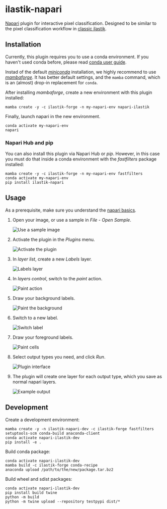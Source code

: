 # ilastik-napari

[Napari][napari] plugin for interactive pixel classification.
Designed to be similar to the pixel classification workflow in [classic ilastik][ilastik].

## Installation

Currently, this plugin requires you to use a conda environment.
If you haven't used conda before, please read [conda user guide][conda-user-guide].

Instad of the default [_miniconda_][miniconda] installation, we highly recommend to use [_mambaforge_][mambaforge].
It has better default settings, and the `mamba` command, which is an (almost) drop-in replacement for `conda`.

After installing _mambaforge_, create a new environment with this plugin installed:
   ```shell
   mamba create -y -c ilastik-forge -n my-napari-env napari-ilastik
   ```

Finally, launch napari in the new environment.
   ```shell
   conda activate my-napari-env
   napari
   ```

### Napari Hub and pip

You can also install this plugin via Napari Hub or _pip_. However, in this case you must do that inside a conda environment with the _fastfilters_ package installed:
```shell
mamba create -y -c ilastik-forge -n my-napari-env fastfilters
conda activate my-napari-env
pip install ilastik-napari
```

## Usage

As a prerequisite, make sure you understand the [napari basics][napari-quickstart].

1. Open your image, or use a sample in _File - Open Sample_.

   ![Use a sample image](https://ilastik.org/assets/ilastik-napari/image-sample.png "Use a sample image")

2. Activate the plugin in the _Plugins_ menu.

   ![Activate the plugin](https://ilastik.org/assets/ilastik-napari/activation.png "Activate the plugin")

3. In _layer list_, create a new _Labels_ layer.

   ![Labels layer](https://ilastik.org/assets/ilastik-napari/labels-layer.png "Labels layer")

4. In _layers control_, switch to the _paint_ action.

   ![Paint action](https://ilastik.org/assets/ilastik-napari/paint-action.png "Paint action")

5. Draw your background labels.

   ![Paint the background](https://ilastik.org/assets/ilastik-napari/draw-background.png "Paint the background")

6. Switch to a new label.

   ![Switch label](https://ilastik.org/assets/ilastik-napari/new-label.png "Switch label")

7. Draw your foreground labels.

   ![Paint cells](https://ilastik.org/assets/ilastik-napari/draw-cells.png "Paint cells")

8. Select output types you need, and click _Run_.

   ![Plugin interface](https://ilastik.org/assets/ilastik-napari/interface.png "Plugin interface")

9. The plugin will create one layer for each output type, which you save as normal napari layers.

   ![Example output](https://ilastik.org/assets/ilastik-napari/example.png "Example output")

## Development

Create a development environment:
```
mamba create -y -n ilastik-napari-dev -c ilastik-forge fastfilters setuptools-scm conda-build anaconda-client
conda activate napari-ilastik-dev
pip install -e .
```

Build conda package:
```
conda activate napari-ilastik-dev
mamba build -c ilastik-forge conda-recipe
anaconda upload /path/to/the/new/package.tar.bz2
```

Build wheel and sdist packages:
```
conda activate napari-ilastik-dev
pip install build twine
python -m build
python -m twine upload --repository testpypi dist/*
```

[napari]: https://napari.org/
[ilastik]: https://www.ilastik.org/
[conda-user-guide]: https://docs.conda.io/projects/conda/en/latest/user-guide/index.html
[miniconda]: https://docs.conda.io/en/latest/miniconda.html
[mambaforge]: https://github.com/conda-forge/miniforge#mambaforge
[napari-quickstart]: https://napari.org/tutorials/fundamentals/quick_start.html
